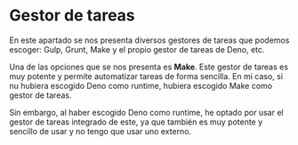 # Gestor de tareas

En este apartado se nos presenta diversos gestores de tareas que podemos
escoger: Gulp, Grunt, Make y el propio gestor de tareas de Deno, etc.

Una de las opciones que se nos presenta es **Make**. Este gestor de tareas
es muy potente y permite automatizar tareas de forma sencilla.
En mi caso, si nu hubiera escogido Deno como runtime, hubiera escogido Make
como gestor de tareas.

Sin embargo, al haber escogido Deno como runtime, he optado por usar el
gestor de tareas integrado de este, ya que también es muy potente y
sencillo de usar y no tengo que usar uno externo.
